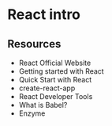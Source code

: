  # React intro
 ## Resources
* React Official Website
* Getting started with React
* Quick Start with React
* create-react-app
* React Developer Tools
* What is Babel?
* Enzyme